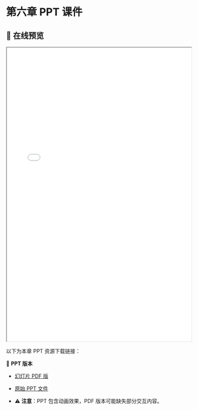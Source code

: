 # 第六章 PPT 课件

## 📒 在线预览
<iframe src="/chapter6/assets/6_应用层.pdf" width="100%" height="800px"></iframe>

以下为本章 PPT 资源下载链接：

🔽 **PPT 版本**
- [幻灯片 PDF 版](/chapter6/assets/6_应用层.pdf)
- [原始 PPT 文件](/chapter6/assets/6_应用层.pptx)

- ⚠️ **注意**：PPT 包含动画效果，PDF 版本可能缺失部分交互内容。
